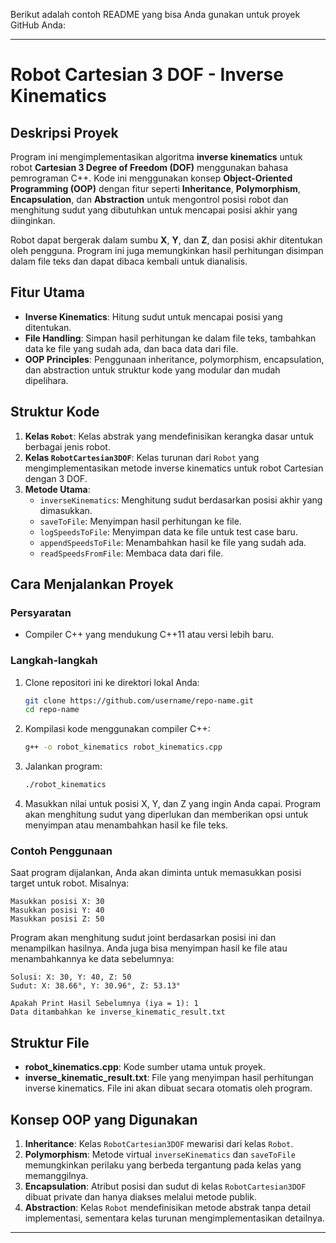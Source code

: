 Berikut adalah contoh README yang bisa Anda gunakan untuk proyek GitHub Anda:

---

# Robot Cartesian 3 DOF - Inverse Kinematics

## Deskripsi Proyek

Program ini mengimplementasikan algoritma **inverse kinematics** untuk robot **Cartesian 3 Degree of Freedom (DOF)** menggunakan bahasa pemrograman C++. Kode ini menggunakan konsep **Object-Oriented Programming (OOP)** dengan fitur seperti **Inheritance**, **Polymorphism**, **Encapsulation**, dan **Abstraction** untuk mengontrol posisi robot dan menghitung sudut yang dibutuhkan untuk mencapai posisi akhir yang diinginkan.

Robot dapat bergerak dalam sumbu **X**, **Y**, dan **Z**, dan posisi akhir ditentukan oleh pengguna. Program ini juga memungkinkan hasil perhitungan disimpan dalam file teks dan dapat dibaca kembali untuk dianalisis.

## Fitur Utama

- **Inverse Kinematics**: Hitung sudut untuk mencapai posisi yang ditentukan.
- **File Handling**: Simpan hasil perhitungan ke dalam file teks, tambahkan data ke file yang sudah ada, dan baca data dari file.
- **OOP Principles**: Penggunaan inheritance, polymorphism, encapsulation, dan abstraction untuk struktur kode yang modular dan mudah dipelihara.

## Struktur Kode

1. **Kelas `Robot`**: Kelas abstrak yang mendefinisikan kerangka dasar untuk berbagai jenis robot.
2. **Kelas `RobotCartesian3DOF`**: Kelas turunan dari `Robot` yang mengimplementasikan metode inverse kinematics untuk robot Cartesian dengan 3 DOF.
3. **Metode Utama**:
    - `inverseKinematics`: Menghitung sudut berdasarkan posisi akhir yang dimasukkan.
    - `saveToFile`: Menyimpan hasil perhitungan ke file.
    - `logSpeedsToFile`: Menyimpan data ke file untuk test case baru.
    - `appendSpeedsToFile`: Menambahkan hasil ke file yang sudah ada.
    - `readSpeedsFromFile`: Membaca data dari file.

## Cara Menjalankan Proyek

### Persyaratan

- Compiler C++ yang mendukung C++11 atau versi lebih baru.

### Langkah-langkah

1. Clone repositori ini ke direktori lokal Anda:

   ```bash
   git clone https://github.com/username/repo-name.git
   cd repo-name
   ```

2. Kompilasi kode menggunakan compiler C++:

   ```bash
   g++ -o robot_kinematics robot_kinematics.cpp
   ```

3. Jalankan program:

   ```bash
   ./robot_kinematics
   ```

4. Masukkan nilai untuk posisi X, Y, dan Z yang ingin Anda capai. Program akan menghitung sudut yang diperlukan dan memberikan opsi untuk menyimpan atau menambahkan hasil ke file teks.

### Contoh Penggunaan

Saat program dijalankan, Anda akan diminta untuk memasukkan posisi target untuk robot. Misalnya:

```plaintext
Masukkan posisi X: 30
Masukkan posisi Y: 40
Masukkan posisi Z: 50
```

Program akan menghitung sudut joint berdasarkan posisi ini dan menampilkan hasilnya. Anda juga bisa menyimpan hasil ke file atau menambahkannya ke data sebelumnya:

```plaintext
Solusi: X: 30, Y: 40, Z: 50
Sudut: X: 38.66°, Y: 30.96°, Z: 53.13°

Apakah Print Hasil Sebelumnya (iya = 1): 1
Data ditambahkan ke inverse_kinematic_result.txt
```

## Struktur File

- **robot_kinematics.cpp**: Kode sumber utama untuk proyek.
- **inverse_kinematic_result.txt**: File yang menyimpan hasil perhitungan inverse kinematics. File ini akan dibuat secara otomatis oleh program.

## Konsep OOP yang Digunakan

1. **Inheritance**: Kelas `RobotCartesian3DOF` mewarisi dari kelas `Robot`.
2. **Polymorphism**: Metode virtual `inverseKinematics` dan `saveToFile` memungkinkan perilaku yang berbeda tergantung pada kelas yang memanggilnya.
3. **Encapsulation**: Atribut posisi dan sudut di kelas `RobotCartesian3DOF` dibuat private dan hanya diakses melalui metode publik.
4. **Abstraction**: Kelas `Robot` mendefinisikan metode abstrak tanpa detail implementasi, sementara kelas turunan mengimplementasikan detailnya.


---
